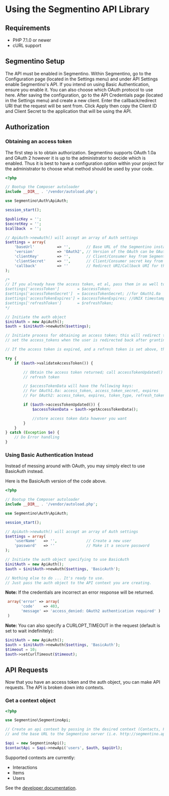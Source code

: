 # Using the Segmentino API Library

## Requirements
* PHP 7.1.0 or newer
* cURL support

## Segmentino Setup
The API must be enabled in Segmentino. Within Segmentino, go to the Configuration page (located in the Settings menu) and under API Settings enable
Segmentino's API. If you intend on using Basic Authentication, ensure you enable it. You can also choose which OAuth protocol to use here.  After saving the configuration, go to the API Credentials page
(located in the Settings menu) and create a new client.  Enter the callback/redirect URI that the request will be sent from.  Click Apply
then copy the Client ID and Client Secret to the application that will be using the API.

## Authorization

### Obtaining an access token
The first step is to obtain authorization.  Segmentino supports OAuth 1.0a and OAuth 2 however it is up to the administrator
to decide which is enabled.  Thus it is best to have a configuration option within your project for the administrator
to choose what method should be used by your code.

```php
<?php

// Bootup the Composer autoloader
include __DIR__ . '/vendor/autoload.php';  

use Segmentino\Auth\ApiAuth;

session_start();

$publicKey = '';
$secretKey = '';
$callback  = '';

// ApiAuth->newAuth() will accept an array of Auth settings
$settings = array(
    'baseUrl'          => '',       // Base URL of the Segmentino instance
    'version'          => 'OAuth2', // Version of the OAuth can be OAuth2 or OAuth1a. OAuth2 is the default value.
    'clientKey'        => '',       // Client/Consumer key from Segmentino
    'clientSecret'     => '',       // Client/Consumer secret key from Segmentino
    'callback'         => ''        // Redirect URI/Callback URI for this script
);

/*
// If you already have the access token, et al, pass them in as well to prevent the need for reauthorization
$settings['accessToken']        = $accessToken;
$settings['accessTokenSecret']  = $accessTokenSecret; //for OAuth1.0a
$settings['accessTokenExpires'] = $accessTokenExpires; //UNIX timestamp
$settings['refreshToken']       = $refreshToken;
*/

// Initiate the auth object
$initAuth = new ApiAuth();
$auth = $initAuth->newAuth($settings);

// Initiate process for obtaining an access token; this will redirect the user to the $authorizationUrl and/or
// set the access_tokens when the user is redirected back after granting authorization

// If the access token is expired, and a refresh token is set above, then a new access token will be requested

try {
    if ($auth->validateAccessToken()) {

        // Obtain the access token returned; call accessTokenUpdated() to catch if the token was updated via a
        // refresh token

        // $accessTokenData will have the following keys:
        // For OAuth1.0a: access_token, access_token_secret, expires
        // For OAuth2: access_token, expires, token_type, refresh_token

        if ($auth->accessTokenUpdated()) {
            $accessTokenData = $auth->getAccessTokenData();

            //store access token data however you want
        }
    }
} catch (Exception $e) {
    // Do Error handling
}
```

### Using Basic Authentication Instead
Instead of messing around with OAuth, you may simply elect to use BasicAuth instead.

Here is the BasicAuth version of the code above.

```php
<?php

// Bootup the Composer autoloader
include __DIR__ . '/vendor/autoload.php';  

use Segmentino\Auth\ApiAuth;

session_start();

// ApiAuth->newAuth() will accept an array of Auth settings
$settings = array(
    'userName'   => '',             // Create a new user       
    'password'   => ''              // Make it a secure password
);

// Initiate the auth object specifying to use BasicAuth
$initAuth = new ApiAuth();
$auth = $initAuth->newAuth($settings, 'BasicAuth');

// Nothing else to do ... It's ready to use.
// Just pass the auth object to the API context you are creating.
```

**Note:** If the credentials are incorrect an error response will be returned.

```php
 array('error' => array(
       'code'    => 403,
       'message' => 'access_denied: OAuth2 authentication required' )
 )

```
**Note:** You can also specify a CURLOPT_TIMEOUT in the request (default is set to wait indefinitely):
```php
$initAuth = new ApiAuth();
$auth = $initAuth->newAuth($settings, 'BasicAuth');
$timeout = 10;
$auth->setCurlTimeout($timeout);
```

## API Requests
Now that you have an access token and the auth object, you can make API requests.  The API is broken down into contexts.

### Get a context object

```php
<?php

use Segmentino\SegmentinoApi;

// Create an api context by passing in the desired context (Contacts, Forms, Pages, etc), the $auth object from above
// and the base URL to the Segmentino server (i.e. http://segmentino.app/my-segmentino-workspace/api/)

$api = new SegmentinoApi();
$contactApi = $api->newApi('users', $auth, $apiUrl);
```

Supported contexts are currently:

* Interactions
* Items
* Users

See the [developer documentation](https://segmentino.com/doc).

<!-- ### Retrieving items
All of the above contexts support the following functions for retrieving items:

```php
<?php

$response = $contactApi->get($id);
$contact = $response[$contactApi->itemName()];

// getList accepts optional parameters for filtering, limiting, and ordering
$response = $contactApi->getList($filter, $start, $limit, $orderBy, $orderByDir);
$totalContacts = $response['total'];
$contact = $response[$contactApi->listName()];
```

### Creating an item

```php
<?php

$fields = $contactApi->getFieldList();

$data = array();

foreach ($fields as $field) {
    $data[$field['alias']] = $_POST[$field['alias']];
}

// Set the IP address the contact originated from if it is different than that of the server making the request
$data['ipAddress'] = $ipAddress;

// Create the contact
$response = $contactApi->create($data);
$contact = $response[$contactApi->itemName()];
```

### Editing an item


```php
<?php

$updatedData = array(
    'firstname' => 'Updated Name'
);

$response = $contactApi->edit($contactId, $updatedData);
$contact = $response[$contactApi->itemName()];

// If you want to create a new contact in the case that $contactId no longer exists
// $response will be populated with the new contact item
$response = $contactApi->edit($contactId, $updatedData, true);
$contact = $response[$contactApi->itemName()];
```

### Deleting an item

```php
<?php

$response = $contactApi->delete($contactId);
$contact = $response[$contactApi->itemName()];
```

### Error handling

```php
<?php

// $response returned by an API call should be checked for errors
$response = $contactApi->delete($contactId);

if (isset($response['error'])) {
    echo $response['error']['code'] . ": " . $response['error']['message'];
} else {
    // do whatever with the info
}
```

## Unit tests 

Configure the unit tests config before running the unit tests. The tests fire real API requests to a Segmentino instance.

1. Copy `/tests/local.config.php.dist` to `/tests/local.config.php`.
2. Open the API tester in the browser like http://localhost/api-library/apitester/index.php
3. Fill in the URL of your Segmentino instance.
4. Click Submit to store the URL to the session.
5. Fill in one of the OAuth credentials and authorize.
6. Open the $_SESSION array and copy the 'access_token' to the local.config.php file.
7. Then run `vendor/bin/phpunit` to run the tests.

Modify this command to run a specific test: `vendor/bin/phpunit --filter testCreateGetAndDelete tests/Api/NotesTest.php`

Modify this command to run all tests in one class: `vendor/bin/phpunit --filter test tests/Api/NotesTest.php`
-->